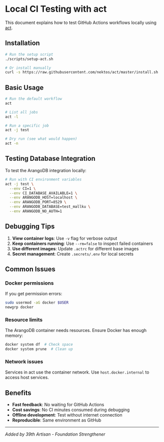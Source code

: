 # Local CI Testing with act

This document explains how to test GitHub Actions workflows locally using [act](https://github.com/nektos/act).

## Installation

```bash
# Run the setup script
./scripts/setup-act.sh

# Or install manually
curl -s https://raw.githubusercontent.com/nektos/act/master/install.sh | sudo bash
```

## Basic Usage

```bash
# Run the default workflow
act

# List all jobs
act -l

# Run a specific job
act -j test

# Dry run (see what would happen)
act -n
```

## Testing Database Integration

To test the ArangoDB integration locally:

```bash
# Run with CI environment variables
act -j test \
  --env CI=1 \
  --env CI_DATABASE_AVAILABLE=1 \
  --env ARANGODB_HOST=localhost \
  --env ARANGODB_PORT=8529 \
  --env ARANGODB_DATABASE=test_mallku \
  --env ARANGODB_NO_AUTH=1
```

## Debugging Tips

1. **View container logs**: Use `-v` flag for verbose output
2. **Keep containers running**: Use `--rm=false` to inspect failed containers
3. **Use different images**: Update `.actrc` for different base images
4. **Secret management**: Create `.secrets/.env` for local secrets

## Common Issues

### Docker permissions
If you get permission errors:
```bash
sudo usermod -aG docker $USER
newgrp docker
```

### Resource limits
The ArangoDB container needs resources. Ensure Docker has enough memory:
```bash
docker system df  # Check space
docker system prune  # Clean up
```

### Network issues
Services in act use the container network. Use `host.docker.internal` to access host services.

## Benefits

- **Fast feedback**: No waiting for GitHub Actions
- **Cost savings**: No CI minutes consumed during debugging
- **Offline development**: Test without internet connection
- **Reproducible**: Same environment as GitHub

---

*Added by 39th Artisan - Foundation Strengthener*

